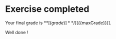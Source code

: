 # Exercise completed
Your final grade is **[(${{grade}})]**/[(${{maxGrade}})].  
                        
Well done !
